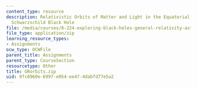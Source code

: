 ```yaml
---
content_type: resource
description: Relativistic Orbits of Matter and Light in the Equatorial Plane of a
  Schwarzschild Black Hole
file: /media/courses/8-224-exploring-black-holes-general-relativity-astrophysics-spring-2003/9fc0960e6997e054ee474dabfd77e5a2_GRorbits.zip
file_type: application/zip
learning_resource_types:
- Assignments
ocw_type: OCWFile
parent_title: Assignments
parent_type: CourseSection
resourcetype: Other
title: GRorbits.zip
uid: 9fc0960e-6997-e054-ee47-4dabfd77e5a2
---
```


